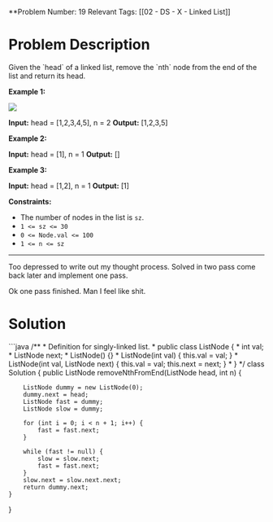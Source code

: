 
**Problem Number: 19
Relevant Tags: [[02 - DS - X - Linked List]]
<h1> Problem Description </h1>
Given the `head` of a linked list, remove the `nth` node from the end of the list and return its head.

**Example 1:**

![](https://assets.leetcode.com/uploads/2020/10/03/remove_ex1.jpg)

**Input:** head = [1,2,3,4,5], n = 2
**Output:** [1,2,3,5]

**Example 2:**

**Input:** head = [1], n = 1
**Output:** []

**Example 3:**

**Input:** head = [1,2], n = 1
**Output:** [1]

**Constraints:**

- The number of nodes in the list is `sz`.
- `1 <= sz <= 30`
- `0 <= Node.val <= 100`
- `1 <= n <= sz`

-----
Too depressed to write out my thought process. Solved in two pass come back later and implement one pass.

Ok one pass finished.
Man I feel like shit.
<h1> Solution </h1>
```java
/**
 * Definition for singly-linked list.
 * public class ListNode {
 *     int val;
 *     ListNode next;
 *     ListNode() {}
 *     ListNode(int val) { this.val = val; }
 *     ListNode(int val, ListNode next) { this.val = val; this.next = next; }
 * }
 */
class Solution {
    public ListNode removeNthFromEnd(ListNode head, int n) {

       
        ListNode dummy = new ListNode(0);
        dummy.next = head;
        ListNode fast = dummy;
        ListNode slow = dummy;

        for (int i = 0; i < n + 1; i++) {
            fast = fast.next;
        }

        while (fast != null) {
            slow = slow.next;
            fast = fast.next;
        }
        slow.next = slow.next.next;
        return dummy.next;
    }
}
```